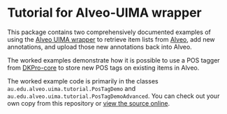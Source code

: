 # Tutorial for Alveo-UIMA wrapper

This package contains two comprehensively documented examples of using the [Alveo UIMA wrapper][auw] to retrieve
item lists from [Alveo], add new annotations, and upload those new annotations back into Alveo.

The worked examples demonstrate how it is possible to use a POS tagger from [DKPro-core] to store new POS
tags on existing items in Alveo.

The worked example code is primarily in the classes `au.edu.alveo.uima.tutorial.PosTagDemo` and
`au.edu.alveo.uima.tutorial.PosTagDemoAdvanced`. You can check out your own copy from this repository or
[view the source online][src].

[Alveo]: http://hcsvlab.org.au
[auw]: https://github.com/Alveo/alveo-uima
[DKPro-core]: https://code.google.com/p/dkpro-core-asl/
[src]: https://github.com/Alveo/alveo-uima-tutorial/tree/master/src/main/java/au/edu/alveo/uima/tutorial